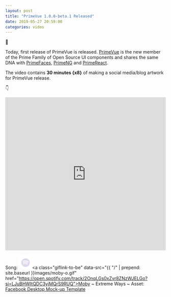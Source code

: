 ```yaml
---
layout: post		
title: "PrimeVue 1.0.0-beta.1 Released"		
date: 2019-05-27 20:59:00		
categories: video
---
```


🎉

Today, first release of PrimeVue is released. [PrimeVue](https://www.primefaces.org/primevue) is the new member of the Prime Family of Open Source UI components and shares the same DNA with [PrimeFaces](https://www.primefaces.org/showcase), [PrimeNG](https://www.primefaces.org/primeng) and [PrimeReact](https://www.primefaces.org/primereact).

The video contains <strong>30 minutes {x8}</strong> of making a social media/blog artwork for PrimeVue release.

👇

<iframe src="https://player.vimeo.com/video/338752379" width="100%" height="480" frameborder="0" allow="autoplay; fullscreen" allowfullscreen></iframe>


Song: ![Spotify Logo](/images/spotify-logo.png "x")<a class="giflink-to-be" data-src="{{ "/" | prepend: site.baseurl }}images/moby-o.gif" href="https://open.spotify.com/track/2OnqLGs0xZvr8ZNzWJELGo?si=LJuBHWItQDC3yjMQrS9RUQ">Moby ~ Extreme Ways</a>  ~  Asset: [Facebook Desktop Mock-up Template](https://elements.envato.com/facebook-desktop-mock-up-template-NEJY8T)